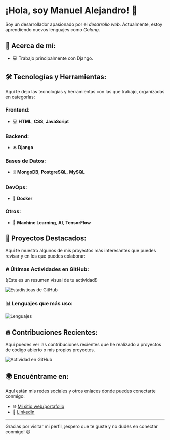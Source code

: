 # ¡Hola, soy Manuel Alejandro! 👋

Soy un desarrollador apasionado por el _desarrollo web_. Actualmente, estoy aprendiendo nuevos lenguajes como _Golang_.

## 🚀 Acerca de mí:
- 💻 Trabajo principalmente con Django.

## 🛠 Tecnologías y Herramientas:
Aquí te dejo las tecnologías y herramientas con las que trabajo, organizadas en categorías:

### Frontend:
- 💻 **HTML**, **CSS**, **JavaScript**
### Backend:
- 🔙 **Django**

### Bases de Datos:
- 🗄️ **MongoDB**, **PostgreSQL**, **MySQL**

### DevOps:
- 🚀 **Docker**

### Otros:
- 🤖 **Machine Learning**, **AI**, **TensorFlow**

## 🌟 Proyectos Destacados:
Aquí te muestro algunos de mis proyectos más interesantes que puedes revisar y en los que puedes colaborar:

### 🔥 Últimas Actividades en GitHub:
(¡Este es un resumen visual de tu actividad!)

![Estadísticas de GitHub](https://github-readme-stats.vercel.app/api?username=3Al3&show_icons=true&hide_title=true&hide=prs&count_private=true&theme=radical)

### 📊 Lenguajes que más uso:
![Lenguajes](https://github-readme-stats.vercel.app/api/top-langs/?username=3Al3&layout=compact&theme=radical)

## 🔥 Contribuciones Recientes:
Aquí puedes ver las contribuciones recientes que he realizado a proyectos de código abierto o mis propios proyectos.

![Actividad en GitHub](https://github-readme-activity-graph.cyclic.app/graph?username=3Al3&theme=github)

## 🌍 Encuéntrame en:
Aquí están mis redes sociales y otros enlaces donde puedes conectarte conmigo:

- 🌐 [Mi sitio web/portafolio](https://web-production-df87.up.railway.app/)
- 💼 [LinkedIn](manuel-alejandro-mejías-puebla-175005283)

---

Gracias por visitar mi perfil, ¡espero que te guste y no dudes en conectar conmigo! 😄

